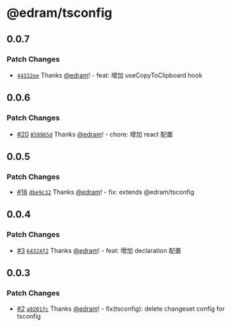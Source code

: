 # @edram/tsconfig

## 0.0.7

### Patch Changes

- [`44332ee`](https://github.com/edram/packages/commit/44332eea8d51e74942a4a99b1d05636c40cce6c3) Thanks [@edram](https://github.com/edram)! - feat: 增加 useCopyToClipboard hook

## 0.0.6

### Patch Changes

- [#20](https://github.com/edram/packages/pull/20) [`859965d`](https://github.com/edram/packages/commit/859965db68f765ac8525050e3c004376cd8dc306) Thanks [@edram](https://github.com/edram)! - chore: 增加 react 配置

## 0.0.5

### Patch Changes

- [#18](https://github.com/edram/packages/pull/18) [`dbe9c32`](https://github.com/edram/packages/commit/dbe9c3298de101d4bb7226edc7c8351efe766855) Thanks [@edram](https://github.com/edram)! - fix: extends @edram/tsconfig

## 0.0.4

### Patch Changes

- [#3](https://github.com/edram/packages/pull/3) [`64324f2`](https://github.com/edram/packages/commit/64324f2d061a8b103fb41ba538db9530b641a55f) Thanks [@edram](https://github.com/edram)! - feat: 增加 declaration 配置

## 0.0.3

### Patch Changes

- [#2](https://github.com/edram/packages/pull/2) [`a9201fc`](https://github.com/edram/packages/commit/a9201fc3bd24096f46c1ec037ee9eda2ba2e7d65) Thanks [@edram](https://github.com/edram)! - fix(tsconfig): delete changeset config for tsconfig
